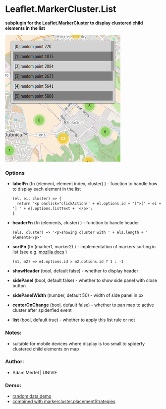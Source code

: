 # Leaflet.MarkerCluster.List
**subplugin for the [Leaflet.MarkerCluster](https://github.com/Leaflet/Leaflet.markercluster) to display clustered child elements in the list**

![sample image](assets/img1.png "sample image")

### Options
 * **labelFn** (fn (element, element index, cluster) ) - function to handle how to display each element in the list
    ```
    (el, ei, cluster) => {
      return '<p onclick="clickAction(' + el.options.id + ')">[' + ei + '] ' + el.options.listText + '</p>';
    }
    ```

 * **headerFn** (fn (elements, cluster) ) - function to handle header
    ```
    (els, cluster) => '<p>showing cluster with ' + els.length + ' elements</p>'
    ```

 * **sortFn** (fn (marker1, marker2) ) - implementation of markers sorting in list (see e.g. [mozilla docs](https://developer.mozilla.org/en-US/docs/Web/JavaScript/Reference/Global_Objects/Array/sort) )
    ```
    (m1, m2) => m1.options.id > m2.options.id ? 1 : -1
    ```

 * **showHeader** (bool, default false) - whether to display header
 * **sidePanel** (bool, default false) - whether to show side panel with close button
 * **sidePanelWidth** (number, default 50) - width of side panel in px 
 * **centerOnChange** (bool, default false) - whether to pan map to active cluster after spiderfied event 
 * **list** (bool, default true) - whether to apply this list rule or not 


### Notes:
 - suitable for mobile devices where display is too small to spiderfy clustered child elements on map


### Author:
 - Adam Mertel | UNIVIE


### Demo:
 * [random data demo](https://adammertel.github.io/Leaflet.MarkerCluster.List/demo/demo1.html)
 * [combined with markercluster.placementStrategies](https://adammertel.github.io/Leaflet.MarkerCluster.List/demo/demo2.html)
